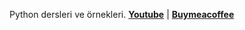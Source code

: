 Python dersleri ve örnekleri. **[Youtube](https://www.youtube.com/@umtsn)** | **[Buymeacoffee](https://www.buymeacoffee.com/umitsen)** 
